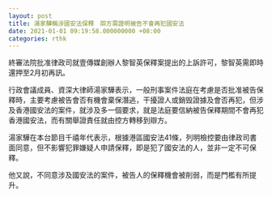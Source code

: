 ```yaml
---
layout: post
title: 湯家驊稱涉國安法保釋　辯方需證明被告不會再犯國安法
date: 2021-01-01 09:19:58.000000000 +08:00
categories: rthk
---
```


終審法院批准律政司就壹傳媒創辦人黎智英保釋案提出的上訴許可，黎智英需即時還押至2月初再訊。

行政會議成員、資深大律師湯家驊表示，一般刑事案件法庭在考慮是否批准被告保釋時，主要考慮被告會否有機會棄保潛逃，干擾證人或銷毁證據及會否再犯，但涉及香港國安法的案件，就涉及多一個要求，就是法庭要信納被告保釋期間不會再犯香港國安法，而有關舉證責任就由控方轉移到辯方。

湯家驊在本台節目千禧年代表示，根據港區國安法41條，列明檢控要由律政司書面同意，但不影響犯罪嫌疑人申請保釋，即是犯了國安法的人，並非一定不可保釋。

他又說，不同意涉及國安法的案件，被告人的保釋機會被削弱，而是門檻有所提升。

